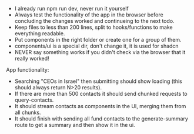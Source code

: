 - I already run npm run dev, never run it yourself
- Always test the functionality of the app in the browser before concluding the changes worked and continueing to the next todo.
- Keep files to less than 200 lines, split to hooks/functions to make everything readable.
- Put components in the right folder or create one for a group of them.
- components/ui is a special dir, don't change it, it is used for shadcn
- NEVER say something works if you didn't check via the browser that it really worked!

App functionality:
- Searching "CEOs in Israel" then submitting should show loading (this should always return N>20 results).
- If there are more than 500 contacts it should send chunked requests to query-contacts.
- It should stream contacts as components in the UI, merging them from all chunks.
- It should finish with sending all fund contacts to the generate-summary route to get a summary and then show it in the ui.